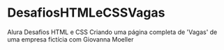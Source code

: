 # DesafiosHTMLeCSSVagas
Alura Desafios HTML e CSS Criando uma página completa de 'Vagas' de uma empresa fictícia com Giovanna Moeller
